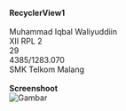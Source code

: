 <b>RecyclerView1</b>
<br><br>Muhammad Iqbal Waliyuddiin<br>XII RPL 2<br>29<br>4385/1283.070<br>SMK Telkom Malang
<br><br><b>Screenshoot</b>
<br>![Gambar]()
